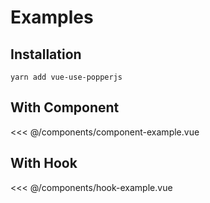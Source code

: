 <script setup>
import ComponentExample from './components/component-example.vue'
import HookExample from './components/hook-example.vue'
import "./assets/popcorn.css";
</script>

# Examples

## Installation

```shell
yarn add vue-use-popperjs
```

## With Component

<ComponentExample/>

<<< @/components/component-example.vue

## With Hook

<HookExample/>

<<< @/components/hook-example.vue
